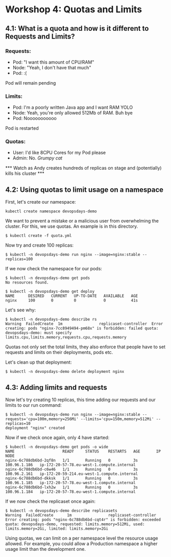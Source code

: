 # Workshop 4: Quotas and Limits

## 4.1: What is a quota and how is it different to Requests and Limits?

### Requests:
- Pod: "I want this amount of CPU/RAM"
- Node: "Yeah, I don't have that much"
- Pod: :(

Pod will remain pending

### Limits:
- Pod: I'm a poorly written Java app and I want RAM YOLO
- Node: Yeah, you're only allowed 512Mb of RAM. Buh bye
- Pod: Nooooooooooo

Pod is restarted

### Quotas:
- User: I'd like 8CPU Cores for my Pod please
- Admin: No. *Grumpy cat*

*** Watch as Andy creates hundreds of replicas on stage and (potentially) kills his cluster ***


## 4.2: Using quotas to limit usage on a namespace

First, let's create our namespace:
```
kubectl create namespace devopsdays-demo
```

We want to prevent a mistake or a malicious user from overwhelming the cluster. For this, we use quotas. An example is in this directory.

```
$ kubectl create -f quota.yml
```

Now try and create 100 replicas:

```
$ kubectl -n devopsdays-demo run nginx --image=nginx:stable --replicas=100
```

If we now check the namespace for our pods:

```
$ kubectl -n devopsdays-demo get pods
No resources found.

$ kubectl -n devopsdays-demo get deploy
NAME      DESIRED   CURRENT   UP-TO-DATE   AVAILABLE   AGE
nginx     100       0         0            0           41s
```

Let's see why:

```
$ kubectl -n devopsdays-demo describe rs 
Warning  FailedCreate  1m                replicaset-controller  Error creating: pods "nginx-7cc8949494-pm68x" is forbidden: failed quota: devopsdays-demo: must specify limits.cpu,limits.memory,requests.cpu,requests.memory
```

Quotas not only set the total limits, they also enforce that people have to set requests and limits on their deployments, pods etc.

Let's clean up that deployment:
```
$ kubectl -n devopsdays-demo delete deployment nginx
```

## 4.3: Adding limits and requests

Now let's try creating 10 replicas, this time adding our requests and our limits to our run command:

```
$ kubectl -n devopsdays-demo run nginx --image=nginx:stable --requests='cpu=100m,memory=256Mi' --limits='cpu=150m,memory=512Mi' --replicas=10
deployment "nginx" created
```

Now if we check once again, only 4 have started:

```
$ kubectl -n devopsdays-demo get pods -o wide
NAME                     READY     STATUS    RESTARTS   AGE       IP             NODE
nginx-6c788db6bd-2qf8n   1/1       Running   0          3s        100.96.1.186   ip-172-20-57-78.eu-west-1.compute.internal
nginx-6c788db6bd-c6w46   1/1       Running   0          3s        100.96.2.161   ip-172-20-59-214.eu-west-1.compute.internal
nginx-6c788db6bd-dkksk   1/1       Running   0          3s        100.96.1.185   ip-172-20-57-78.eu-west-1.compute.internal
nginx-6c788db6bd-lxh2w   1/1       Running   0          3s        100.96.1.184   ip-172-20-57-78.eu-west-1.compute.internal
```

If we now check the replicaset once again:

```
$ kubectl -n devopsdays-demo describe replicasets
Warning  FailedCreate      1m                replicaset-controller  Error creating: pods "nginx-6c788db6bd-cqt4r" is forbidden: exceeded quota: devopsdays-demo, requested: limits.memory=512Mi, used: limits.memory=2Gi, limited: limits.memory=2Gi
```

Using quotas, we can limit on a per namespace level the resource usage allowed. For example, you could allow a Production namespace a higher usage limit than the development one.
